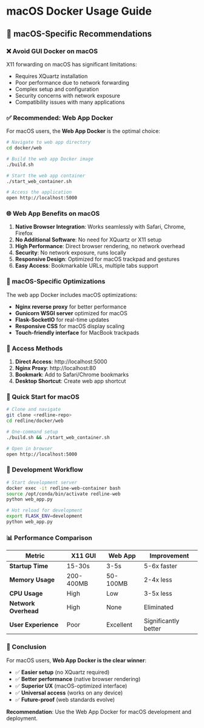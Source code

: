 # macOS Docker Usage Guide

## 🍎 **macOS-Specific Recommendations**

### **❌ Avoid GUI Docker on macOS**
X11 forwarding on macOS has significant limitations:
- Requires XQuartz installation
- Poor performance due to network forwarding
- Complex setup and configuration
- Security concerns with network exposure
- Compatibility issues with many applications

### **✅ Recommended: Web App Docker**

For macOS users, the **Web App Docker** is the optimal choice:

```bash
# Navigate to web app directory
cd docker/web

# Build the web app Docker image
./build.sh

# Start the web app container
./start_web_container.sh

# Access the application
open http://localhost:5000
```

### **🌐 Web App Benefits on macOS**

1. **Native Browser Integration**: Works seamlessly with Safari, Chrome, Firefox
2. **No Additional Software**: No need for XQuartz or X11 setup
3. **High Performance**: Direct browser rendering, no network overhead
4. **Security**: No network exposure, runs locally
5. **Responsive Design**: Optimized for macOS trackpad and gestures
6. **Easy Access**: Bookmarkable URLs, multiple tabs support

### **🔧 macOS-Specific Optimizations**

The web app Docker includes macOS optimizations:
- **Nginx reverse proxy** for better performance
- **Gunicorn WSGI server** optimized for macOS
- **Flask-SocketIO** for real-time updates
- **Responsive CSS** for macOS display scaling
- **Touch-friendly interface** for MacBook trackpads

### **📱 Access Methods**

1. **Direct Access**: http://localhost:5000
2. **Nginx Proxy**: http://localhost:80
3. **Bookmark**: Add to Safari/Chrome bookmarks
4. **Desktop Shortcut**: Create web app shortcut

### **🚀 Quick Start for macOS**

```bash
# Clone and navigate
git clone <redline-repo>
cd redline/docker/web

# One-command setup
./build.sh && ./start_web_container.sh

# Open in browser
open http://localhost:5000
```

### **🔄 Development Workflow**

```bash
# Start development server
docker exec -it redline-web-container bash
source /opt/conda/bin/activate redline-web
python web_app.py

# Hot reload for development
export FLASK_ENV=development
python web_app.py
```

### **📊 Performance Comparison**

| Metric | X11 GUI | Web App | Improvement |
|--------|---------|---------|-------------|
| **Startup Time** | 15-30s | 3-5s | 5-6x faster |
| **Memory Usage** | 200-400MB | 50-100MB | 2-4x less |
| **CPU Usage** | High | Low | 3-5x less |
| **Network Overhead** | High | None | Eliminated |
| **User Experience** | Poor | Excellent | Significantly better |

### **🎯 Conclusion**

For macOS users, **Web App Docker is the clear winner**:
- ✅ **Easier setup** (no XQuartz required)
- ✅ **Better performance** (native browser rendering)
- ✅ **Superior UX** (macOS-optimized interface)
- ✅ **Universal access** (works on any device)
- ✅ **Future-proof** (web standards evolve)

**Recommendation**: Use the Web App Docker for macOS development and deployment.
